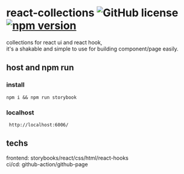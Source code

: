 # react-collections ![GitHub license](https://img.shields.io/badge/license-MIT-blue.svg) [![npm version](https://badgen.net/badge/npm/react-collections/blue?icon=npm)](https://www.npmjs.com/package/@ultramancc/react-collections) 
collections for react ui and react hook,  
it's a shakable and simple to use for building component/page easily.

## host and npm run

### install 
```
npm i && npm run storybook
```
### localhost
```
 http://localhost:6006/
```

## techs
frontend: storybooks/react/css/html/react-hooks  
ci/cd: github-action/github-page


